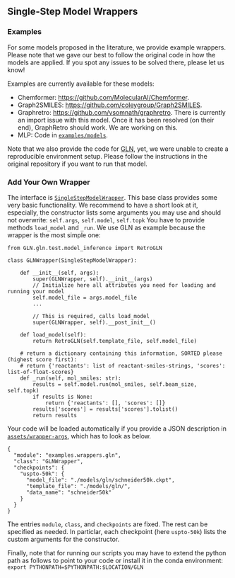 ## Single-Step Model Wrappers 


### Examples

For some models proposed in the literature, we provide example wrappers.
Please note that we gave our best to follow the original code in how the models are applied. If you spot any issues to be solved there, please let us know!

Examples are currently available for these models:

- Chemformer: https://github.com/MolecularAI/Chemformer.
- Graph2SMILES: https://github.com/coleygroup/Graph2SMILES.
- Graphretro: https://github.com/vsomnath/graphretro. There is currently an import issue with this model. Once it has been resolved (on their end), GraphRetro should work. We are working on this. 
- MLP: Code in [`examples/models`](../models). 

 Note that we also provide the code for [GLN](https://github.com/Hanjun-Dai/GLN), yet, we were unable to create a reproducible environment setup. Please follow the instructions in the original repository if you want to run that model. 

### Add Your Own Wrapper

The interface is [`SingleStepModelWrapper`](../../retroeval/model/wrapper.py). This base class provides some very basic functionality. We recommend to have a short look at it, especially, the constructor lists some arguments you may use and should not overwrite: `self.args`, `self.model`, `self.topk`
You have to provide methods `load_model` and `_run`.
We use GLN as example because the wrapper is the most simple one:

````
from GLN.gln.test.model_inference import RetroGLN

class GLNWrapper(SingleStepModelWrapper):

    def __init__(self, args):
        super(GLNWrapper, self).__init__(args)
        // Initialize here all attributes you need for loading and running your model
        self.model_file = args.model_file
        ...

        // This is required, calls load_model
        super(GLNWrapper, self).__post_init__()

    def load_model(self):
        return RetroGLN(self.template_file, self.model_file)

    # return a dictionary containing this information, SORTED please (highest score first):
    # return {'reactants': list of reactant-smiles-strings, 'scores': list-of-float-scores}
    def _run(self, mol_smiles: str):
        results = self.model.run(mol_smiles, self.beam_size, self.topk)
        if results is None:
            return {'reactants': [], 'scores': []}
        results['scores'] = results['scores'].tolist()
        return results
````

Your code will be loaded automatically if you provide a JSON description in [`assets/wrapper-args`](../../assets/wrapper-args), which has to look as below.

````
{
  "module": "examples.wrappers.gln",
  "class": "GLNWrapper",
  "checkpoints": {
    "uspto-50k": {
      "model_file": "./models/gln/schneider50k.ckpt",
      "template_file": "./models/gln/",
      "data_name": "schneider50k"
    }
  }
}
````

The entries `module`, `class`, and `checkpoints` are fixed. The rest can be specified as needed.
In particlar, each checkpoint (here `uspto-50k`) lists the custom arguments for the constructor.

Finally, note that for running our scripts you may have to extend the python path as follows to point to your code or install it in the conda environment: 
<br/>`export PYTHONPATH=$PYTHONPATH:$LOCATION/GLN`
